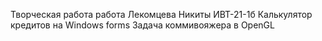 Творческая работа работа Лекомцева Никиты ИВТ-21-1б
Калькулятор кредитов на Windows forms
Задача коммивояжера в OpenGL
